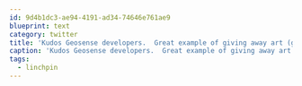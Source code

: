 ```yaml
---
id: 9d4b1dc3-ae94-4191-ad34-74646e761ae9
blueprint: text
category: twitter
title: 'Kudos Geosense developers.  Great example of giving away art (geo-locating) to make the word a better place #linchpin'
caption: 'Kudos Geosense developers.  Great example of giving away art (geo-locating) to make the word a better place <span class="hashtag hashtag_local">#<a href="http://tweettemp.darylchymko.ca/?tag=linchpin">linchpin</a>'
tags:
  - linchpin
---
```

